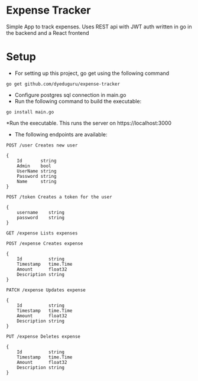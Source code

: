 # Expense Tracker

Simple App to track expenses. Uses REST api with JWT auth written in go in the backend and a React frontend

# Setup
* For setting up this project, go get using the following command
```
go get github.com/dyeduguru/expense-tracker
```
* Configure postgres sql connection in main.go
* Run the following command to build the executable:
```
go install main.go
```
*Run the executable. This runs the server on https://localhost:3000

* The following endpoints are available:

```
POST /user Creates new user

{
	Id       string
	Admin    bool
	UserName string
	Password string
	Name     string
}

POST /token Creates a token for the user

{
	username	string
	password	string
}

GET /expense Lists expenses

POST /expense Creates expense

{
	Id          string
	Timestamp   time.Time
	Amount      float32
	Description string
}

PATCH /expense Updates expense

{
	Id          string
	Timestamp   time.Time
	Amount      float32
	Description string
}

PUT /expense Deletes expense

{
	Id          string
	Timestamp   time.Time
	Amount      float32
	Description string
}

```

